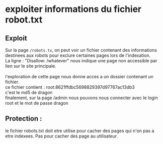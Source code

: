 # exploiter informations du fichier robot.txt

## Exploit
Sur la page `/robots.tx`, on peut voir un fichier contenant des informations destinees aux robots pour exclure certaines pages lors de l'indexation. \
La ligne : "Disallow: /whatever" nous indique une page non accessible par lien sur le site principale. \
  \
l'exploration de cette page nous donne acces a un dossier contenant un fichier. \
ce fichier contient : root:8621ffdbc5698829397d97767ac13db3 \
c'est le md5 de dragon \
finalement, sur la page /admin nous pouvons nous connecter avec le login root et le mot de passe dragon 
 
## Protection :
le fichier robots.txt doit etre utilise pour cacher des pages qui n'on pas a etre indexees. Pas pour cacher des page au utilisateur. 
